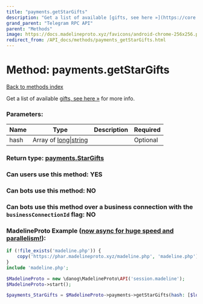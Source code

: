 ```yaml
---
title: "payments.getStarGifts"
description: "Get a list of available [gifts, see here »](https://core.telegram.org/api/gifts) for more info."
grand_parent: "Telegram RPC API"
parent: "Methods"
image: https://docs.madelineproto.xyz/favicons/android-chrome-256x256.png
redirect_from: /API_docs/methods/payments_getStarGifts.html
---
```

# Method: payments.getStarGifts
[Back to methods index](index.html)



Get a list of available [gifts, see here »](https://core.telegram.org/api/gifts) for more info.

### Parameters:

| Name     |    Type       | Description | Required |
|----------|---------------|-------------|----------|
|hash|Array of [long\|string](/API_docs/types/long\|string.html) |  | Optional|


### Return type: [payments.StarGifts](/API_docs/types/payments.StarGifts.html)

### Can users use this method: **YES**


### Can bots use this method: **NO**


### Can bots use this method over a business connection with the `businessConnectionId` flag: **NO**


### MadelineProto Example ([now async for huge speed and parallelism!](https://docs.madelineproto.xyz/docs/ASYNC.html)):


```php
if (!file_exists('madeline.php')) {
    copy('https://phar.madelineproto.xyz/madeline.php', 'madeline.php');
}
include 'madeline.php';

$MadelineProto = new \danog\MadelineProto\API('session.madeline');
$MadelineProto->start();

$payments_StarGifts = $MadelineProto->payments->getStarGifts(hash: [$long\|string, $long\|string], );
```

